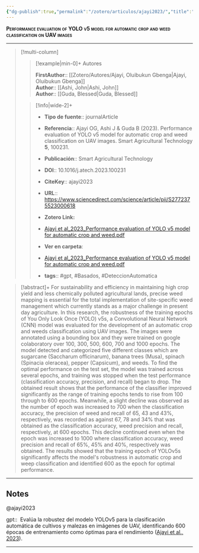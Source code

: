 ```yaml
---
{"dg-publish":true,"permalink":"/zotero/articulos/ajayi2023/","title":"Performance evaluation of YOLO v5 model for automatic crop and weed classification on UAV images","tags":["#zotero"]}
---
```



<span style="font-variant:small-caps; font-weight: bold;">Performance evaluation of YOLO v5 model for automatic crop and weed classification on UAV images</span>

---


> [!multi-column]
>
>> [!example|min-0]+ Autores
>> 
>> **FirstAuthor**:: [[Zotero/Autores/Ajayi, Oluibukun Gbenga\|Ajayi, Oluibukun Gbenga]]  
>> **Author**:: [[Ashi, John\|Ashi, John]]  
>> **Author**:: [[Guda, Blessed\|Guda, Blessed]]  
 >
>
>> [!info|wide-2]+
>>
>> - **Tipo de fuente**:: journalArticle
>> - **Referencia**:: Ajayi OG, Ashi J & Guda B (2023). Performance evaluation of YOLO v5 model for automatic crop and weed classification on UAV images. Smart Agricultural Technology **5**, 100231.
>> - **Publicación**:: Smart Agricultural Technology
>> - **DOI**:: 10.1016/j.atech.2023.100231
>> - **CiteKey**:: ajayi2023
>> - **URL**:: https://www.sciencedirect.com/science/article/pii/S2772375523000618
>> - **Zotero Link:** 
>> - [Ajayi et al_2023_Performance evaluation of YOLO v5 model for automatic crop and weed.pdf](zotero://select/library/items/444D3SD5)
>>
>> - **Ver en carpeta**: 
>> - [Ajayi et al_2023_Performance evaluation of YOLO v5 model for automatic crop and weed.pdf](file://J:\OneDrive\Articulos\Ajayi%20et%20al_2023_Performance%20evaluation%20of%20YOLO%20v5%20model%20for%20automatic%20crop%20and%20weed.pdf)
>> - **tags**:: #gpt, #Basados, #DeteccionAutomatica



> [!abstract]+ 
>For sustainability and efficiency in maintaining high crop yield and less chemically polluted agricultural lands, precise weed mapping is essential for the total implementation of site-specific weed management which currently stands as a major challenge in present day agriculture. In this research, the robustness of the training epochs of You Only Look Once (YOLO) v5s, a Convolutional Neural Network (CNN) model was evaluated for the development of an automatic crop and weeds classification using UAV images. The images were annotated using a bounding box and they were trained on google colaboratory over 100, 300, 500, 600, 700 and 1000 epochs. The model detected and categorized five different classes which are sugarcane (Saccharum officinarum), banana trees (Musa), spinach (Spinacia oleracea), pepper (Capsicum), and weeds. To find the optimal performance on the test set, the model was trained across several epochs, and training was stopped when the test performance (classification accuracy, precision, and recall) began to drop. The obtained result shows that the performance of the classifier improved significantly as the range of training epochs tends to rise from 100 through to 600 epochs. Meanwhile, a slight decline was observed as the number of epoch was increased to 700 when the classification accuracy, the precision of weed and recall of 65, 43 and 43%, respectively, was recorded as against 67, 78 and 34% that was obtained as the classification accuracy, weed precision and recall, respectively, at 600 epochs. This decline continued even when the epoch was increased to 1000 where classification accuracy, weed precision and recall of 65%, 45% and 40%, respectively was obtained. The results showed that the training epoch of YOLOv5s significantly affects the model's robustness in automatic crop and weep classification and identified 600 as the epoch for optimal performance.


--- 

## Notes

@ajayi2023

gpt::  Evalúa la robustez del modelo YOLOv5 para la clasificación automática de cultivos y malezas en imágenes de UAV, identificando 600 épocas de entrenamiento como óptimas para el rendimiento ([Ajayi et al., 2023](zotero://select/library/items/QD64NIIT)).






---







